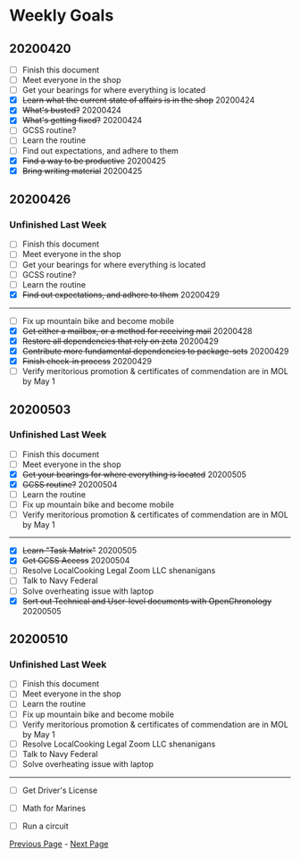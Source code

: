 Weekly Goals
============

20200420
--------

- [ ] Finish this document
- [ ] Meet everyone in the shop
- [ ] Get your bearings for where everything is located
- [x] ~~Learn what the current state of affairs is in the shop~~ 20200424
- [x] ~~What's busted?~~ 20200424
- [x] ~~What's getting fixed?~~ 20200424
- [ ] GCSS routine?
- [ ] Learn the routine
- [ ] Find out expectations, and adhere to them
- [x] ~~Find a way to be productive~~ 20200425
- [x] ~~Bring writing material~~ 20200425

20200426
--------

### Unfinished Last Week

- [ ] Finish this document
- [ ] Meet everyone in the shop
- [ ] Get your bearings for where everything is located
- [ ] GCSS routine?
- [ ] Learn the routine
- [x] ~~Find out expectations, and adhere to them~~ 20200429

---------------

- [ ] Fix up mountain bike and become mobile
- [x] ~~Get either a mailbox, or a method for receiving mail~~ 20200428
- [x] ~~Restore all dependencies that rely on zeta~~ 20200429
- [x] ~~Contribute more fundamental dependencies to package-sets~~ 20200429
- [x] ~~Finish check-in process~~ 20200429
- [ ] Verify meritorious promotion & certificates of commendation are in MOL by May 1

20200503
--------

### Unfinished Last Week

- [ ] Finish this document
- [ ] Meet everyone in the shop
- [x] ~~Get your bearings for where everything is located~~ 20200505
- [x] ~~GCSS routine?~~ 20200504
- [ ] Learn the routine
- [ ] Fix up mountain bike and become mobile
- [ ] Verify meritorious promotion & certificates of commendation are in MOL by May 1

---------------

- [x] ~~Learn "Task Matrix"~~ 20200505
- [x] ~~Get GCSS Access~~ 20200504
- [ ] Resolve LocalCooking Legal Zoom LLC shenanigans
- [ ] Talk to Navy Federal
- [ ] Solve overheating issue with laptop
- [x] ~~Sort out Technical and User-level documents with OpenChronology~~ 20200505

20200510
--------

### Unfinished Last Week

- [ ] Finish this document
- [ ] Meet everyone in the shop
- [ ] Learn the routine
- [ ] Fix up mountain bike and become mobile
- [ ] Verify meritorious promotion & certificates of commendation are in MOL by May 1
- [ ] Resolve LocalCooking Legal Zoom LLC shenanigans
- [ ] Talk to Navy Federal
- [ ] Solve overheating issue with laptop

---------------

- [ ] Get Driver's License
- [ ] Math for Marines
- [ ] Run a circuit



[Previous Page](./analysis.md) - [Next Page](./monthlygoals.md)
